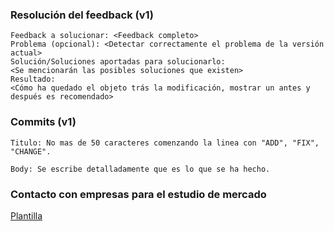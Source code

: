 ### Resolución del feedback (v1)
```
Feedback a solucionar: <Feedback completo>
Problema (opcional): <Detectar correctamente el problema de la versión actual>
Solución/Soluciones aportadas para solucionarlo:
<Se mencionarán las posibles soluciones que existen>
Resultado:
<Cómo ha quedado el objeto trás la modificación, mostrar un antes y después es recomendado>
```
### Commits (v1)
```
Titulo: No mas de 50 caracteres comenzando la linea con "ADD", "FIX", "CHANGE".

Body: Se escribe detalladamente que es lo que se ha hecho.
```
### Contacto con empresas para el estudio de mercado
[Plantilla](https://docs.google.com/document/d/1_TcnCzfIMz_Jf_MEsJJ4Faw9OjPrPX82d2apPHK2s6g/edit)